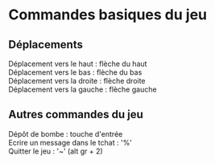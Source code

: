 # Commandes basiques du jeu 

## Déplacements

 Déplacement vers le haut : flèche du haut  
 Déplacement vers le bas : flèche du bas   
 Déplacement vers la droite : flèche droite  
 Déplacement vers la gauche : flèche gauche  

## Autres commandes du jeu 

 Dépôt de bombe : touche d'entrée  
 Ecrire un message dans le tchat : '%'  
 Quitter le jeu : '~' (alt gr + 2)  
